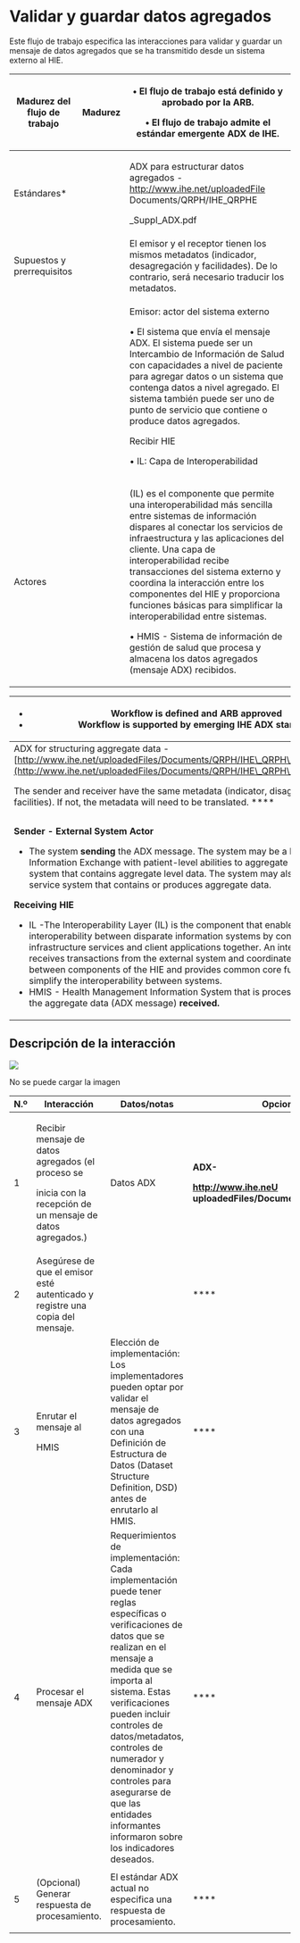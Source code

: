 # Validar y guardar datos agregados

Este flujo de trabajo especifica las interacciones para validar y guardar un mensaje de datos agregados que se ha transmitido desde un sistema externo al HIE.



| <p> </p><p> </p><p> </p><p> </p><p><strong>Madurez del flujo de trabajo</strong></p> | <p> </p><p> </p><p> </p><p> </p><p> </p><p><strong>Madurez</strong></p> | <p> </p><p>•     El flujo de trabajo está definido y aprobado por la ARB.</p><p>•     El flujo de trabajo admite el estándar emergente ADX de IHE.</p>                                                                                                                                                                                                                                                                                                                                                                                                 |
| ------------------------------------------------------------------------------------ | ----------------------------------------------------------------------- | ------------------------------------------------------------------------------------------------------------------------------------------------------------------------------------------------------------------------------------------------------------------------------------------------------------------------------------------------------------------------------------------------------------------------------------------------------------------------------------------------------------------------------------------------------ |
| <p> </p><p> </p><p> </p><p>Estándares*</p>                                           |                                                                         | <p>ADX para estructurar datos agregados - <a href="http://www.ihe.net/uploadedFile">http://www.ihe.net/uploadedFile</a> Documents/QRPH/IHE_QRPHE</p><p>_Suppl_ADX.pdf</p>                                                                                                                                                                                                                                                                                                                                                                              |
| <p> </p><p> </p><p> </p><p>Supuestos y prerrequisitos</p>                            |                                                                         | El emisor y el receptor tienen los mismos metadatos (indicador, desagregación y facilidades). De lo contrario, será necesario traducir los metadatos.                                                                                                                                                                                                                                                                                                                                                                                                  |
|                                                                                      |                                                                         | <p>Emisor: actor del sistema externo</p><p> </p><p>•     El sistema que envía el mensaje ADX. El sistema puede ser un Intercambio de Información de Salud con capacidades a nivel de paciente para agregar datos o un sistema que contenga datos a nivel agregado. El sistema también puede ser uno de punto de servicio que contiene o produce datos agregados.</p><p> </p><p>Recibir HIE</p><p> </p><p>•     IL: Capa de Interoperabilidad</p>                                                                                                       |
| <p> </p><p> </p><p>Actores</p>                                                       |                                                                         | <p>(IL) es el componente que permite una interoperabilidad más sencilla entre sistemas de información dispares al conectar los servicios de infraestructura y las aplicaciones del cliente. Una capa de interoperabilidad recibe transacciones del sistema externo y coordina la interacción entre los componentes del HIE y proporciona funciones básicas para simplificar la interoperabilidad entre sistemas.</p><p>•     HMIS - Sistema de información de gestión de salud que procesa y almacena los datos agregados (mensaje ADX) recibidos.</p> |

| <p></p><ul><li>Workflow is defined and ARB approved</li><li>Workflow is supported by emerging IHE ADX standard</li></ul>                                                                                                                                                                                                                                                                                                                                                                                                                                                                                                                                                                                                                                                                                                                                                                                                                                                                                                                 | **Workflow Maturity**         | <p><img src="https://lh5.googleusercontent.com/Jhlle6_MgJyrv7qJwksD4lSccNcIeIAmz3vJprq5F7s45EYyqm-y1OXrxhVZ3ZTF9yXt7521LYuCIaWOKm6QlUd9VswR0K3j6VhdwbKbSFOOJ6e35FxAWoAr1DedC80Okg" alt=""></p><p>   <strong>Maturing</strong></p> |
| ---------------------------------------------------------------------------------------------------------------------------------------------------------------------------------------------------------------------------------------------------------------------------------------------------------------------------------------------------------------------------------------------------------------------------------------------------------------------------------------------------------------------------------------------------------------------------------------------------------------------------------------------------------------------------------------------------------------------------------------------------------------------------------------------------------------------------------------------------------------------------------------------------------------------------------------------------------------------------------------------------------------------------------------- | ----------------------------- | --------------------------------------------------------------------------------------------------------------------------------------------------------------------------------------------------------------------------------- |
| ADX for structuring aggregate data - [http://www.ihe.net/uploadedFiles/Documents/QRPH/IHE\_QRPH\_Suppl\_ADX.pdf](http://www.ihe.net/uploadedFiles/Documents/QRPH/IHE\_QRPH\_Suppl\_ADX.pdf)                                                                                                                                                                                                                                                                                                                                                                                                                                                                                                                                                                                                                                                                                                                                                                                                                                              | Standards\*                   |                                                                                                                                                                                                                                   |
| The sender and receiver have the same metadata (indicator, disaggregators and facilities). If not, the metadata will need to be translated. ****                                                                                                                                                                                                                                                                                                                                                                                                                                                                                                                                                                                                                                                                                                                                                                                                                                                                                         | Assumptions and Prerequisites |                                                                                                                                                                                                                                   |
| <p><strong>Sender - External System Actor</strong> </p><ul><li>The system <strong>sending</strong> the ADX message.  The system may be a Health Information Exchange with patient-level abilities to aggregate data and/or a system that contains aggregate level data. The system may also be a point-of-service system that contains or produces aggregate data. <strong></strong> </li></ul><p><strong>Receiving HIE</strong></p><ul><li>IL -The Interoperability Layer (IL) is the component that enables easier interoperability between disparate information systems by connecting the infrastructure services and client applications together. An interoperability layer receives transactions from the external system and coordinates interaction between components of the HIE and provides common core functions to simplify the interoperability between systems.</li><li>HMIS - Health Management Information System that is processing and storing the aggregate data (ADX message) <strong>received.</strong></li></ul> | Actors                        |                                                                                                                                                                                                                                   |

## Descripción de la interacción&#x20;

![](https://lh6.googleusercontent.com/BlXalgCia-nuCuMsYCeMy7QqMzEvmAE4V7JQ7mVTgpGgyYetQxjVIp1fVg1ms9rHvtuXNc-JBJEGk1DJixqOKX5XYcWwHx6FY3uTl58pPJ3g35qTQwnbwMl4GsP7aoDUlg)

No se puede cargar la imagen

&#x20;

| **N.º**                                                                                          | **Interacción**                                                                                                           | **Datos/notas**                                                                                                                                                                                                                                                                                                                                                                                 | **Opciones de transacciones**                                                                                                                                                |
| ------------------------------------------------------------------------------------------------ | ------------------------------------------------------------------------------------------------------------------------- | ----------------------------------------------------------------------------------------------------------------------------------------------------------------------------------------------------------------------------------------------------------------------------------------------------------------------------------------------------------------------------------------------- | ---------------------------------------------------------------------------------------------------------------------------------------------------------------------------- |
| <p> </p><p> </p><p>1</p>                                                                         | <p>Recibir mensaje de datos agregados (el proceso se</p><p>inicia con la recepción de un mensaje de datos agregados.)</p> | <p> </p><p> </p><p>Datos ADX</p>                                                                                                                                                                                                                                                                                                                                                                | <p><strong>ADX-</strong></p><p><a href="http://www.ihe.neu/"><strong>http://www.ihe.neU</strong></a> <strong>uploadedFiles/DocumentsQRPH/IHE_QRPH_Suppl_ADX.pdf</strong></p> |
| <p> </p><p> </p><p>2</p>                                                                         | Asegúrese de que el emisor esté autenticado y registre una copia del mensaje.                                             |                                                                                                                                                                                                                                                                                                                                                                                                 |  ****                                                                                                                                                                        |
| <p> </p><p> </p><p> </p><p> </p><p>3</p>                                                         | <p> </p><p> </p><p> </p><p>Enrutar el mensaje al</p><p> </p><p>HMIS</p>                                                   | Elección de implementación: Los implementadores pueden optar por validar el mensaje de datos agregados con una Definición de Estructura de Datos (Dataset Structure Definition, DSD) antes de enrutarlo al HMIS.                                                                                                                                                                                |  ****                                                                                                                                                                        |
| <p> </p><p> </p><p> </p><p> </p><p> </p><p> </p><p> </p><p> </p><p> </p><p> </p><p> </p><p>4</p> | <p> </p><p> </p><p> </p><p> </p><p> </p><p> </p><p> </p><p> </p><p> </p><p> </p><p>Procesar el mensaje ADX</p>            | Requerimientos de implementación: Cada implementación puede tener reglas específicas o verificaciones de datos que se realizan en el mensaje a medida que se importa al sistema. Estas verificaciones pueden incluir controles de datos/metadatos, controles de numerador y denominador y controles para asegurarse de que las entidades informantes informaron sobre los indicadores deseados. |  ****                                                                                                                                                                        |
| <p> </p><p> </p><p>5</p>                                                                         | <p> </p><p> </p><p>(Opcional) Generar respuesta de procesamiento.</p>                                                     | El estándar ADX actual no especifica una respuesta de procesamiento.                                                                                                                                                                                                                                                                                                                            |  ****                                                                                                                                                                        |
